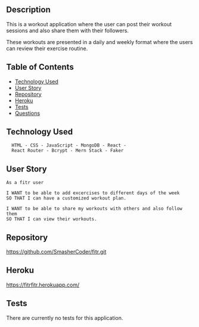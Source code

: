 ## Description

This is a workout application where the user can post their workout sessions and also share them with their followers.

These workouts are presented in a daily and weekly format where the users can review their exercise routine. 



## Table of Contents

* [Technology Used](#technologyused)
* [User Story](#userstory)
* [Repository](#repository)
* [Heroku](#heroku)
* [Tests](#tests)
* [Questions](#questions)

## Technology Used <a name="technologyused"></a>

```.
  HTML - CSS - JavaScript - MongoDB - React - 
  React Router - Bcrypt - Mern Stack - Faker
```


## User Story <a name="userstory"></a>

```text
As a fitr user

I WANT to be able to add excercises to different days of the week 
SO THAT I can have a customized workout plan.

I WANT to be able to share my workouts with others and also follow them 
SO THAT I can view their workouts.
```

## Repository <a name="repository"></a>

https://github.com/SmasherCoder/fitr.git

## Heroku <a name="heroku"></a>

https://fitrfitr.herokuapp.com/

## Tests <a name="tests"></a>
There are currently no tests for this application.




